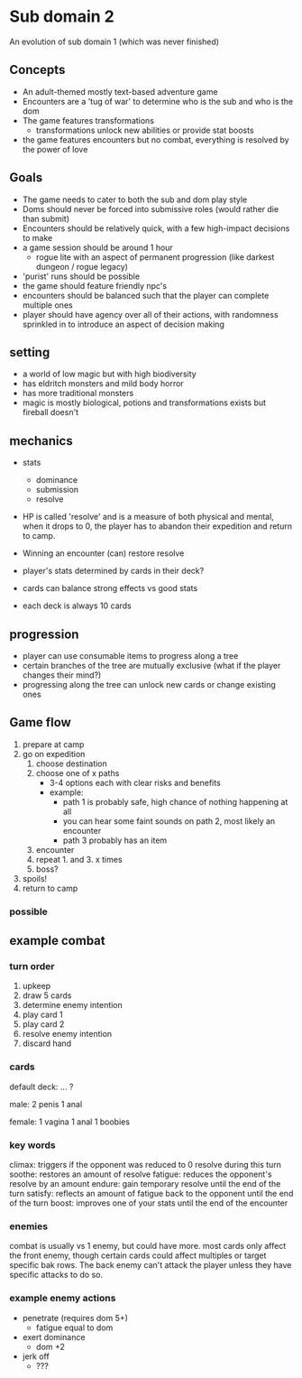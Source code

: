 # Sub domain 2

An evolution of sub domain 1 (which was never finished)

## Concepts

- An adult-themed mostly text-based adventure game
- Encounters are a 'tug of war' to determine who is the sub and who is the dom
- The game features transformations
  - transformations unlock new abilities or provide stat boosts
- the game features encounters but no combat, everything is resolved by the power of love

## Goals

- The game needs to cater to both the sub and dom play style
- Doms should never be forced into submissive roles (would rather die than submit)
- Encounters should be relatively quick, with a few high-impact decisions to make
- a game session should be around 1 hour
  - rogue lite with an aspect of permanent progression (like darkest dungeon / rogue legacy)
- 'purist' runs should be possible
- the game should feature friendly npc's
- encounters should be balanced such that the player can complete multiple ones
- player should have agency over all of their actions, with randomness sprinkled in to introduce an aspect of decision making

## setting

- a world of low magic but with high biodiversity
- has eldritch monsters and mild body horror
- has more traditional monsters
- magic is mostly biological, potions and transformations exists but fireball doesn't

## mechanics

- stats
  - dominance
  - submission
  - resolve
- HP is called 'resolve' and is a measure of both physical and mental, when it drops to 0, the player has to abandon their expedition and return to camp.
- Winning an encounter (can) restore resolve

- player's stats determined by cards in their deck?
- cards can balance strong effects vs good stats
- each deck is always 10 cards

## progression

- player can use consumable items to progress along a tree
- certain branches of the tree are mutually exclusive (what if the player changes their mind?)
- progressing along the tree can unlock new cards or change existing ones

## Game flow

1. prepare at camp
2. go on expedition
   1. choose destination
   2. choose one of x paths
      - 3-4 options each with clear risks and benefits
      - example:
        - path 1 is probably safe, high chance of nothing happening at all
        - you can hear some faint sounds on path 2, most likely an encounter
        - path 3 probably has an item
   3. encounter
   4. repeat 1. and 3. x times
   5. boss?
3. spoils!
4. return to camp

### possible

## example combat

### turn order

1. upkeep
2. draw 5 cards
3. determine enemy intention
4. play card 1
5. play card 2
6. resolve enemy intention
7. discard hand

### cards

default deck:
... ?

male:
2 penis
1 anal

female:
1 vagina
1 anal
1 boobies

### key words

climax: triggers if the opponent was reduced to 0 resolve during this turn
soothe: restores an amount of resolve
fatigue: reduces the opponent's resolve by an amount
endure: gain temporary resolve until the end of the turn
satisfy: reflects an amount of fatigue back to the opponent until the end of the turn
boost: improves one of your stats until the end of the encounter

### enemies

combat is usually vs 1 enemy, but could have more. most cards only affect the front enemy, though certain cards could affect multiples or target specific bak rows. The back enemy can't attack the player unless they have specific attacks to do so.

### example enemy actions

- penetrate (requires dom 5+)
  - fatigue equal to dom
- exert dominance
  - dom +2
- jerk off
  - ???
